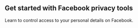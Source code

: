 ## Get started with Facebook privacy tools

Learn to control access to your personal details on Facebook.

